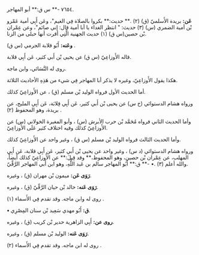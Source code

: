 ٧٦٥٤ -** س ق:** أبو المهاجر.

**عَن:** بريدة الأَسلميّ (ق) (٢) .** حديث:** بكروا بالصلاة فِي الغيم"، وعَن أَبِي أمية عَمْرو بْن أمية الضمري (س) (٣) حديث: " انتظر الغداء يا أبا أمية قال: إني صائم"، وعن عِمْران بْن حصين(س ق) (١) حديث الجهنية الَّتِي أقرت أنها حبلى من الزنا.

**وعَنه:** أَبُو قلابة الجرمي (س ق) .

قاله الأَوزاعِيّ (س ق) عن يحيى بْن أَبي كثير، عَن أَبِي قلابة.

روى له النَّسَائي، وابن ماجه.

هكذا يقول الأَوزاعِيّ، وغيره لا يذكر أبا المهاجر فِي شيء من هَذِهِ الأحاديث الثلاثة.

أما الحديث الأول فرواه الوليد بْن مسلم (ق) ، عن الأَوزاعِيّ كذلك.

ورواه هشام الدستوائي (خ س) عن يحيى بْن أَبي كثير، عَن أَبِي قِلابَة، عَن أَبِي المليح، عن بريدة، وهو المحفوظ (٢) .

وأما الحديث الثاني فرواه مُحَمَّد بْن حرب الأبرش (س) ، وأبو المغيرة الخولاني (س) عن الأَوزاعِيّ كذلك وفيه اختلاف كثير عَلَى الأَوزاعِيّ.

وأما الحديث الثالث فرواه الوليد بْن مسلم (س ق) ، وغير واحد عن الأَوزاعِيّ كذلك.

ورواه هشام الدستوائي (د س) ، وغير واحد عن يحيى بْن أَبي كثير، عَن أَبِي قلابة، عَن أَبِي المهلب، عن عِمْران بْن حصين، وهو المحفوظ،** وقد قِيلَ:** عن الأَوزاعِيّ كذلك أيضاً، والله أعلم (٣) .• -** ق:** أَبُو المهاجر سالم بن عَبد اللَّهِ، وهو ابن أَبي المهاجر الرَّقِّيّ.

**رَوَى عَن:** ميمون بْن مهران (ق) ، وغيره.

**رَوَى عَنه:** خالد بْن حيان الرَّقِّيّ (ق) ، وغيره.

روى له وابن ماجه. وقد تقدم فِي الأَسماء (١) .

**• ق:** أَبُو مهدي سَعِيد بْن سنان المِصْرِي.

**روى عن:** أَبِي الزاهرية حدير بْن كريب (ق) ، وغيره.

**رَوَى عَنه:** الوليد بْن مسلم (ق) ، وغيره.

روى له ابن ماجه. وقد تقدم فِي الأَسماء (٢) .